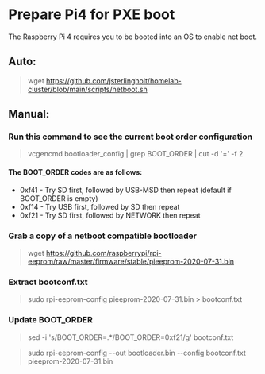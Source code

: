 
# Prepare Pi4 for PXE boot

The Raspberry Pi 4 requires you to be booted into an OS to enable net boot.
##  Auto:
>   wget https://github.com/jsterlingholt/homelab-cluster/blob/main/scripts/netboot.sh

##  Manual:
### Run this command to see the current boot order configuration
>   vcgencmd bootloader_config | grep BOOT_ORDER | cut -d '=' -f 2

#### The BOOT_ORDER codes are as follows:
-   0xf41 - Try SD first, followed by USB-MSD then repeat (default if BOOT_ORDER is empty)
-   0xf14 - Try USB first, followed by SD then repeat
-   0xf21 - Try SD first, followed by NETWORK then repeat

### Grab a copy of a netboot compatible bootloader
>   wget https://github.com/raspberrypi/rpi-eeprom/raw/master/firmware/stable/pieeprom-2020-07-31.bin

### Extract bootconf.txt
>   sudo rpi-eeprom-config pieeprom-2020-07-31.bin > bootconf.txt

### Update BOOT_ORDER
>   sed -i 's/BOOT_ORDER=.*/BOOT_ORDER=0xf21/g' bootconf.txt

>   sudo rpi-eeprom-config --out bootloader.bin --config bootconf.txt pieeprom-2020-07-31.bin